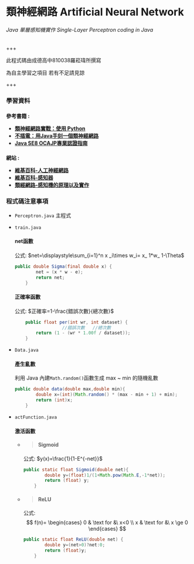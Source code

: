 

# 類神經網路 Artificial Neural Network

###### Java 單層感知機實作 Single-Layer Perceptron coding in Java

+++

此程式碼由成德高中810038羅崧瑋所撰寫

為自主學習之項目 若有不足請見諒

+++

[1]: https://www.books.com.tw/products/0010801297?sloc=main "類神經網路實戰：使用 Python"
[2]: https://www.books.com.tw/products/0010807359 "不插電：用Java手刻一個類神經網路"
[3]: https://www.books.com.tw/products/0010824023?sloc=main "Java SE8 OCAJP專業認證指南"
[4]: https://zh.wikipedia.org/wiki/%E4%BA%BA%E5%B7%A5%E7%A5%9E%E7%BB%8F%E7%BD%91%E7%BB%9C#%E7%A5%9E%E7%BB%8F%E5%85%83%E7%BD%91%E7%BB%9C "維基百科-人工神經網路"
[5]: https://zh.wikipedia.org/wiki/%E6%84%9F%E7%9F%A5%E5%99%A8 "維基百科-感知器"
[6]: https://1fly2sky.wordpress.com/2017/02/14/%E9%A1%9E%E7%A5%9E%E7%B6%93%E7%B6%B2%E8%B7%AF-%E6%84%9F%E7%9F%A5%E6%A9%9F%E7%9A%84%E5%8E%9F%E7%90%86%E4%BB%A5%E5%8F%8A%E5%AF%A6%E4%BD%9C/ "類神經網路-感知機的原理以及實作"

### **學習資料**

<h4>參考書籍 :

* [ 類神經網路實戰：使用 Python][1]
* [不插電：用Java手刻一個類神經網路][2]
* [Java SE8 OCAJP專業認證指南][3]

 <h4>網站 :

* [維基百科-人工神經網路][4]
* [維基百科-感知器][5]
* [類經網路-感知機的原理以及實作][6]

### **程式碼注意事項**

* `Perceptron.java` 
 主程式
  
* `train.java`

  #### net函數

  公式: $net=\displaystyle\sum_{i=1}^n x _i\times w_i= x_ 1*w_ 1-\Theta$

  ````java
  public double Sigma(final double x) {
          net = (x * w - e);
          return net;
      }
  ````

  #### 正確率函數

  公式: $正確率=1-\frac{錯誤次數}{總次數}$

  ```java
      public float per(int wr, int dataset) {
          			//錯誤次數   //總次數
          return (1 - (wr * 1.00f / dataset));
      }
  ```

  

* `Data.java`

  #### 產生亂數

  利用 Java 內建`Math.random()`函數生成 max ~ min 的隨機亂數

  ```java
  public double data(double max,double min){
          double x=(int)(Math.random() * (max - min + 1) + min);
          return (int)x;
      }
  ```

* `actFunction.java`

  #### 激活函數

  * > <h4>Sigmoid

    公式: $y(x)=\frac{1}{1-E^{-net}}$

    ```java
    public static float Sigmoid(double net){
            double y=(float)1/(1+Math.pow(Math.E,-1*net));
            return (float) y;
        }
    ```

    

  * > <h4>ReLU

    公式: $$ f(n)= \begin{cases} 0 & \text for &\ x<0 \\ x & \text for &\ x \ge 0 \end{cases} $$

    ```java
    public static float ReLU(double net) {
            double y=(net>0)?net:0;
            return (float)y;
        }
    ```

    
